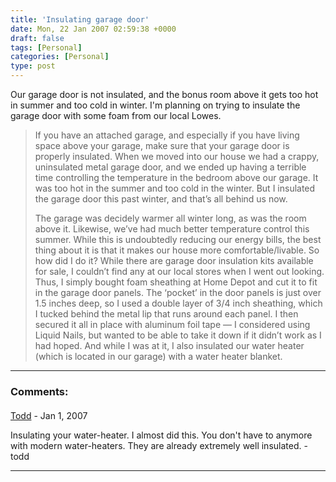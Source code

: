 ```yaml
---
title: 'Insulating garage door'
date: Mon, 22 Jan 2007 02:59:38 +0000
draft: false
tags: [Personal]
categories: [Personal]
type: post
---
```


Our garage door is not insulated, and the bonus room above it gets too hot in summer and too cold in winter. I'm planning on trying to insulate the garage door with some foam from our local Lowes.

> If you have an attached garage, and especially if you have living space above your garage, make sure that your garage door is properly insulated. When we moved into our house we had a crappy, uninsulated metal garage door, and we ended up having a terrible time controlling the temperature in the bedroom above our garage. It was too hot in the summer and too cold in the winter. But I insulated the garage door this past winter, and that’s all behind us now.
> 
> The garage was decidely warmer all winter long, as was the room above it. Likewise, we’ve had much better temperature control this summer. While this is undoubtedly reducing our energy bills, the best thing about it is that it makes our house more comfortable/livable. So how did I do it? While there are garage door insulation kits available for sale, I couldn’t find any at our local stores when I went out looking. Thus, I simply bought foam sheathing at Home Depot and cut it to fit in the garage door panels. The ‘pocket’ in the door panels is just over 1.5 inches deep, so I used a double layer of 3/4 inch sheathing, which I tucked behind the metal lip that runs around each panel. I then secured it all in place with aluminum foil tape — I considered using Liquid Nails, but wanted to be able to take it down if it didn’t work as I had hoped. And while I was at it, I also insulated our water heater (which is located in our garage) with a water heater blanket.
---
### Comments:
#### 
[Todd](http://www.dma.org/cgi-bin/cgiwrap/tw/toddblog "taw@pobox.com") - <time datetime="2007-01-22 21:29:40">Jan 1, 2007</time>

Insulating your water-heater. I almost did this. You don't have to anymore with modern water-heaters. They are already extremely well insulated. -todd
<hr />

